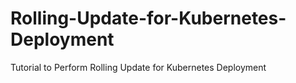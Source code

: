 # Rolling-Update-for-Kubernetes-Deployment
Tutorial to Perform Rolling Update for Kubernetes Deployment
